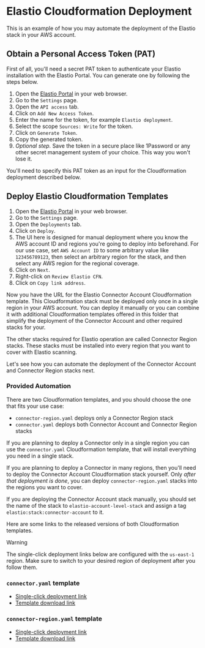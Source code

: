 # Elastio Cloudformation Deployment

This is an example of how you may automate the deployment of the Elastio stack in your AWS account.

## Obtain a Personal Access Token (PAT)

First of all, you'll need a secret PAT token to authenticate your Elastio installation with the Elastio Portal. You can generate one by following the steps below.

1. Open the [Elastio Portal](https://login.elastio.com/) in your web browser.
2. Go to the `Settings` page.
3. Open the `API access` tab.
4. Click on `Add New Access Token`.
5. Enter the name for the token, for example `Elastio deployment`.
6. Select the scope `Sources: Write` for the token.
7. Click on `Generate Token`.
8. Copy the generated token.
9. _Optional step._ Save the token in a secure place like 1Password or any other secret management system of your choice. This way you won't lose it.

You'll need to specify this PAT token as an input for the Cloudformation deployment described below.

## Deploy Elastio Cloudformation Templates

1. Open the [Elastio Portal](https://login.elastio.com/) in your web browser.
2. Go to the `Settings` page.
3. Open the `Deployments` tab.
4. Click on `Deploy`.
5. The UI here is designed for manual deployment where you know the AWS account ID and regions you're going to deploy into beforehand. For our use case, set `AWS Account ID` to some arbitrary value like `123456789123`, then select an arbitrary region for the stack, and then select any AWS region for the regional coverage.
6. Click on `Next`.
7. Right-click on `Review Elastio CFN`.
8. Click on `Copy link address`.

Now you have the URL for the Elastio Connector Account Cloudformation template. This Cloudformation stack must be deployed only once in a single region in your AWS account. You can deploy it manually or you can combine it with additional Cloudformation templates offered in this folder that simplify the deployment of the Connector Account and other required stacks for your.

The other stacks required for Elastio operation are called Connector Region stacks. These stacks must be installed into every region that you want to cover with Elastio scanning.

Let's see how you can automate the deployment of the Connector Account and Connector Region stacks next.

### Provided Automation

There are two Cloudformation templates, and you should choose the one that fits your use case:

- `connector-region.yaml` deploys only a Connector Region stack
- `connector.yaml` deploys both Connector Account and Connector Region stacks

If you are planning to deploy a Connector only in a single region you can use the `connector.yaml` Cloudformation template, that will install everything you need in a single stack.

If you are planning to deploy a Connector in many regions, then you'll need to deploy the Connector Account Cloudformation stack yourself. Only _after that deployment is done_, you can deploy `connector-region.yaml` stacks into the regions you want to cover.

If you are deploying the Connector Account stack manually, you should set the name of the stack to `elastio-account-level-stack` and assign a tag `elastio:stack:connector-account` to it.

Here are some links to the released versions of both Cloudformation templates.

> [!WARNING]
> The single-click deployment links below are configured with the `us-east-1` region.
> Make sure to switch to your desired region of deployment after you follow them.

### `connector.yaml` template

- [Single-click deployment link](https://us-east-1.console.aws.amazon.com/cloudformation/home?region=us-east-1#/stacks/create/review?templateURL=https://elastio-prod-artifacts-us-east-1.s3.us-east-1.amazonaws.com/contrib/elastio-deployment/cloudformation/v2/connector.yaml&stackName=elastio-connector)
- [Template download link](https://elastio-prod-artifacts-us-east-1.s3.us-east-1.amazonaws.com/contrib/elastio-deployment/cloudformation/v2/connector.yaml)

### `connector-region.yaml` template

- [Single-click deployment link](https://us-east-1.console.aws.amazon.com/cloudformation/home?region=us-east-1#/stacks/create/review?templateURL=https://elastio-prod-artifacts-us-east-1.s3.us-east-1.amazonaws.com/contrib/elastio-deployment/cloudformation/v2/connector-region.yaml&stackName=elastio-connector-region)
- [Template download link](https://elastio-prod-artifacts-us-east-1.s3.us-east-1.amazonaws.com/contrib/elastio-deployment/cloudformation/v2/connector-region.yaml)
